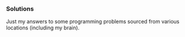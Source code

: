 ### Solutions
Just my answers to some programming problems sourced from various locations (including my brain).